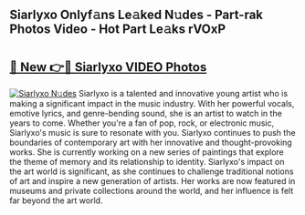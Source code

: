 ## Siarlyxo Onlyf𝚊ns Le𝚊ked N𝚞des - Part-rak Photos Video - Hot Part Le𝚊ks rVOxP

# <h2><a href="http://ab13085.deff.icu/?id=Siarlyxo">🔗 New 👉🔴 Siarlyxo VIDEO Photos</a></h2>

[![Siarlyxo N𝚞des](https://i.imgur.com/rIISA9y.gif)](http://ab13085.deff.icu/?id=Siarlyxo)
Siarlyxo is a talented and innovative young artist who is making a significant impact in the music industry. With her powerful vocals, emotive lyrics, and genre-bending sound, she is an artist to watch in the years to come. Whether you're a fan of pop, rock, or electronic music, Siarlyxo's music is sure to resonate with you. Siarlyxo continues to push the boundaries of contemporary art with her innovative and thought-provoking works. She is currently working on a new series of paintings that explore the theme of memory and its relationship to identity. Siarlyxo's impact on the art world is significant, as she continues to challenge traditional notions of art and inspire a new generation of artists. Her works are now featured in museums and private collections around the world, and her influence is felt far beyond the art world.
